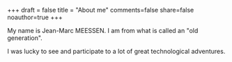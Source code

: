 +++
draft = false
title = "About me"
comments=false
share=false
noauthor=true
+++

My name is Jean-Marc MEESSEN. I am from what is called an "old generation".

I was lucky to see and participate to a lot of great technological adventures.

